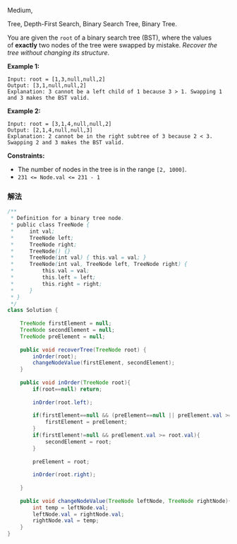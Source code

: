 Medium, 

Tree, Depth-First Search, Binary Search Tree, Binary Tree.

You are given the `root` of a binary search tree (BST), where the values of **exactly** two nodes of the tree were swapped by mistake. *Recover the tree without changing its structure*.

**Example 1:**
```
Input: root = [1,3,null,null,2]
Output: [3,1,null,null,2]
Explanation: 3 cannot be a left child of 1 because 3 > 1. Swapping 1 and 3 makes the BST valid.
```
**Example 2:**
```
Input: root = [3,1,4,null,null,2]
Output: [2,1,4,null,null,3]
Explanation: 2 cannot be in the right subtree of 3 because 2 < 3. Swapping 2 and 3 makes the BST valid.
```

**Constraints:**

- The number of nodes in the tree is in the range `[2, 1000]`.
- `231 <= Node.val <= 231 - 1`

### 解法
```java
/**
 * Definition for a binary tree node.
 * public class TreeNode {
 *     int val;
 *     TreeNode left;
 *     TreeNode right;
 *     TreeNode() {}
 *     TreeNode(int val) { this.val = val; }
 *     TreeNode(int val, TreeNode left, TreeNode right) {
 *         this.val = val;
 *         this.left = left;
 *         this.right = right;
 *     }
 * }
 */
class Solution {
    
    TreeNode firstElement = null;
    TreeNode secondElement = null;
    TreeNode preElement = null;
    
    public void recoverTree(TreeNode root) {
        inOrder(root);
        changeNodeValue(firstElement, secondElement);
    }
    
    public void inOrder(TreeNode root){
        if(root==null) return;
        
        inOrder(root.left);
        
        if(firstElement==null && (preElement==null || preElement.val >= root.val)){
            firstElement = preElement;
        }
        if(firstElement!=null && preElement.val >= root.val){
            secondElement = root;
        }
        
        preElement = root;
        
        inOrder(root.right);
        
    }
    
    public void changeNodeValue(TreeNode leftNode, TreeNode rightNode){
        int temp = leftNode.val;
        leftNode.val = rightNode.val;
        rightNode.val = temp;
    }
}
```